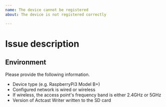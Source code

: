 ```yaml
---
name: The device cannot be registered
about: The device is not registered correctly

---
```


# Issue description

## Environment
Please provide the following information.

- Device type (e.g. RaspberryPi3 Model B+)
- Configured network is wired or wireless
- If wireless, the access point's frequency band is either 2.4GHz or 5GHz
- Version of Actcast Writer written to the SD card
